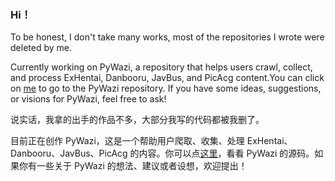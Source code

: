 ### Hi！
To be honest, I don't take many works, most of the repositories I wrote were deleted by me.

Currently working on PyWazi, a repository that helps users crawl, collect, and process ExHentai, Danbooru, JavBus, and PicAcg content.You can click on [me](https://github.com/Yazawazi/pywazi) to go to the PyWazi repository. If you have some ideas, suggestions, or visions for PyWazi, feel free to ask!


说实话，我拿的出手的作品不多，大部分我写的代码都被我删了。

目前正在创作 PyWazi，这是一个帮助用户爬取、收集、处理 ExHentai、Danbooru、JavBus、PicAcg 的内容。你可以点[这里](https://github.com/Yazawazi/pywazi)，看看 PyWazi 的源码。如果你有一些关于 PyWazi 的想法、建议或者设想，欢迎提出！

<!--
**Yazawazi/Yazawazi** is a ✨ _special_ ✨ repository because its `README.md` (this file) appears on your GitHub profile.

Here are some ideas to get you started:

- 🔭 I’m currently working on ...
- 🌱 I’m currently learning ...
- 👯 I’m looking to collaborate on ...
- 🤔 I’m looking for help with ...
- 💬 Ask me about ...
- 📫 How to reach me: ...
- 😄 Pronouns: ...
- ⚡ Fun fact: ...
-->

